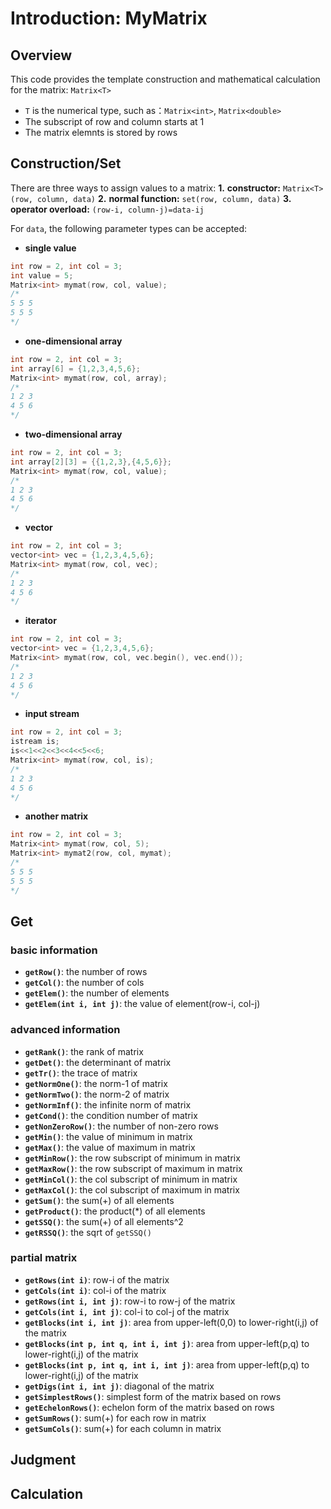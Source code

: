 # Introduction: MyMatrix 
## Overview
This code provides the template construction and mathematical calculation for the matrix: `Matrix<T>`
+ `T` is the numerical type, such as：`Matrix<int>`, `Matrix<double>`
+ The subscript of row and column starts at 1
+ The matrix elemnts is stored by rows

## Construction/Set
There are three ways to assign values to a matrix:
**1.** **constructor:**  `Matrix<T>(row, column, data)`
**2.** **normal function:**  `set(row, column, data)`
**3.** **operator overload:**  `(row-i, column-j)=data-ij`

For `data`, the following parameter types can be accepted:
+ **single value**
```C++
int row = 2, int col = 3;
int value = 5;
Matrix<int> mymat(row, col, value);
/*
5 5 5
5 5 5
*/
```
+ **one-dimensional array**
```C++
int row = 2, int col = 3;
int array[6] = {1,2,3,4,5,6};
Matrix<int> mymat(row, col, array);
/*
1 2 3
4 5 6
*/
```
+ **two-dimensional array**
```C++
int row = 2, int col = 3;
int array[2][3] = {{1,2,3},{4,5,6}};
Matrix<int> mymat(row, col, value);
/*
1 2 3
4 5 6
*/
```
+ **vector**
```C++
int row = 2, int col = 3;
vector<int> vec = {1,2,3,4,5,6};
Matrix<int> mymat(row, col, vec);
/*
1 2 3
4 5 6
*/
```
+ **iterator**
```C++
int row = 2, int col = 3;
vector<int> vec = {1,2,3,4,5,6};
Matrix<int> mymat(row, col, vec.begin(), vec.end());
/*
1 2 3
4 5 6
*/
```
+ **input stream**
```C++
int row = 2, int col = 3;
istream is;
is<<1<<2<<3<<4<<5<<6;
Matrix<int> mymat(row, col, is);
/*
1 2 3
4 5 6
*/
```
+ **another matrix**
```C++
int row = 2, int col = 3;
Matrix<int> mymat(row, col, 5);
Matrix<int> mymat2(row, col, mymat);
/*
5 5 5
5 5 5
*/
```

## Get
### basic information
+ **`getRow()`**: the number of rows
+ **`getCol()`**: the number of cols
+ **`getElem()`**: the number of elements
+ **`getElem(int i, int j)`**: the value of element(row-i, col-j)
### advanced information
+ **`getRank()`**: the rank of matrix
+ **`getDet()`**: the determinant of matrix
+ **`getTr()`**: the trace of matrix
+ **`getNormOne()`**: the norm-1 of matrix
+ **`getNormTwo()`**: the norm-2 of matrix
+ **`getNormInf()`**: the infinite norm of matrix
+ **`getCond()`**: the condition number of matrix
+ **`getNonZeroRow()`**: the number of non-zero rows
+ **`getMin()`**: the value of minimum in matrix
+ **`getMax()`**: the value of maximum in matrix
+ **`getMinRow()`**: the row subscript of minimum in matrix
+ **`getMaxRow()`**: the row subscript of maximum in matrix
+ **`getMinCol()`**: the col subscript of minimum in matrix
+ **`getMaxCol()`**: the col subscript of maximum in matrix
+ **`getSum()`**: the sum(+) of all elements
+ **`getProduct()`**: the product(*) of all elements
+ **`getSSQ()`**: the sum(+) of all elements^2
+ **`getRSSQ()`**: the sqrt of `getSSQ()`
### partial matrix
+ **`getRows(int i)`**: row-i of the matrix
+ **`getCols(int i)`**: col-i of the matrix
+ **`getRows(int i, int j)`**: row-i to row-j of the matrix
+ **`getCols(int i, int j)`**: col-i to col-j of the matrix
+ **`getBlocks(int i, int j)`**: area from upper-left(0,0) to lower-right(i,j) of the matrix
+ **`getBlocks(int p, int q, int i, int j)`**: area from upper-left(p,q) to lower-right(i,j) of the matrix
+ **`getBlocks(int p, int q, int i, int j)`**: area from upper-left(p,q) to lower-right(i,j) of the matrix
+ **`getDigs(int i, int j)`**: diagonal of the matrix
+ **`getSimplestRows()`**: simplest form of the matrix based on rows
+ **`getEchelonRows()`**: echelon form of the matrix based on rows
+ **`getSumRows()`**: sum(+) for each row in matrix
+ **`getSumCols()`**: sum(+) for each column in matrix

## Judgment
## Calculation

